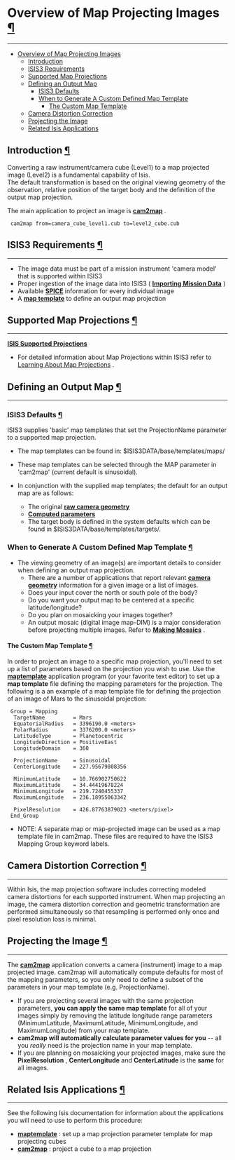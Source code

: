 <div id="main">

<div id="content">

<div class="contextual">

</div>

<div class="wiki wiki-page">

<span id="Overview-of-Map-Projecting-Images"></span>

# Overview of Map Projecting Images [¶](#Overview-of-Map-Projecting-Images-)

-----

  - [Overview of Map Projecting
    Images](#Overview-of-Map-Projecting-Images-)
      - [Introduction](#Introduction-)
      - [ISIS3 Requirements](#ISIS3-Requirements-)
      - [Supported Map Projections](#Supported-Map-Projections-)
      - [Defining an Output Map](#Defining-an-Output-Map-)
          - [ISIS3 Defaults](#ISIS3-Defaults-)
          - [When to Generate A Custom Defined Map
            Template](#When-to-Generate-A-Custom-Defined-Map-Template-)
              - [The Custom Map Template](#The-Custom-Map-Template-)
      - [Camera Distortion Correction](#Camera-Distortion-Correction-)
      - [Projecting the Image](#Projecting-the-Image-)
      - [Related Isis Applications](#Related-Isis-Applications-)

<span id="Introduction"></span>

## Introduction [¶](#Introduction-)

Converting a raw instrument/camera cube (Level1) to a map projected
image (Level2) is a fundamental capability of Isis.  
The default transformation is based on the original viewing geometry of
the observation, relative position of the target body and the definition
of the output map projection.

The main application to project an image is
[**cam2map**](http://isis.astrogeology.usgs.gov/Application/presentation/Tabbed/cam2map/cam2map.html)
.

``` 
 cam2map from=camera_cube_level1.cub to=level2_cube.cub
```

<span id="ISIS3-Requirements"></span>

## ISIS3 Requirements [¶](#ISIS3-Requirements-)

-----

  - The image data must be part of a mission instrument 'camera model'
    that is supported within ISIS3
  - Proper ingestion of the image data into ISIS3 ( [**Importing Mission
    Data**](Locating_and_Ingesting_Image_Data) )
  - Available [**SPICE**](SPICE_Information) information for every
    individual image
  - A [**map template**](Learning_About_Map_Projections) to define an
    output map projection

<span id="Supported-Map-Projections"></span>

## Supported Map Projections [¶](#Supported-Map-Projections-)

-----

[**ISIS Supported Projections**](Learning_About_Map_Projections)

  - For detailed information about Map Projections within ISIS3 refer to
    [Learning About Map Projections](Learning_About_Map_Projections) .

<span id="Defining-an-Output-Map"></span>

## Defining an Output Map [¶](#Defining-an-Output-Map-)

-----

<span id="ISIS3-Defaults"></span>

### ISIS3 Defaults [¶](#ISIS3-Defaults-)

ISIS3 supplies 'basic' map templates that set the ProjectionName
parameter to a supported map projection.

  - The map templates can be found in: $ISIS3DATA/base/templates/maps/  

  - These map templates can be selected through the MAP parameter in
    'cam2map' (current default is sinusoidal).

  - In conjunction with the supplied map templates; the default for an
    output map are as follows:
    
      - The original [**raw camera geometry**](Camera_Geometry)
      - [**Computed parameters**](Learning_About_Map_Projections)
      - The target body is defined in the system defaults which can be
        found in $ISIS3DATA/base/templates/targets/.

<span id="When-to-Generate-A-Custom-Defined-Map-Template"></span>

### When to Generate A Custom Defined Map Template [¶](#When-to-Generate-A-Custom-Defined-Map-Template-)

  - The viewing geometry of an image(s) are important details to
    consider when defining an output map projection.
      - There are a number of applications that report relevant
        [**camera geometry**](Camera_Geometry) information for a given
        image or a list of images.
      - Does your input cover the north or south pole of the body?
      - Do you want your output map to be centered at a specific
        latitude/longitude?
      - Do you plan on mosaicking your images together?
      - An output mosaic (digital image map-DIM) is a major
        consideration before projecting multiple images. Refer to
        [**Making Mosaics**](Learning_About_Map_Projections) .

<span id="The-Custom-Map-Template"></span>

#### The Custom Map Template [¶](#The-Custom-Map-Template-)

In order to project an image to a specific map projection, you'll need
to set up a list of parameters based on the projection you wish to use.
Use the
[**maptemplate**](https://isis.astrogeology.usgs.gov/Application/presentation/Tabbed/maptemplate/maptemplate.html)
application program (or your favorite text editor) to set up a **map
template** file defining the mapping parameters for the projection. The
following is a an example of a map template file for defining the
projection of an image of Mars to the sinusoidal projection:

``` 
 Group = Mapping
  TargetName         = Mars
  EquatorialRadius   = 3396190.0 <meters>
  PolarRadius        = 3376200.0 <meters>
  LatitudeType       = Planetocentric
  LongitudeDirection = PositiveEast
  LongitudeDomain    = 360

  ProjectionName     = Sinusoidal
  CenterLongitude    = 227.95679808356

  MinimumLatitude    = 10.766902750622
  MaximumLatitude    = 34.44419678224
  MinimumLongitude   = 219.7240455337
  MaximumLongitude   = 236.18955063342

  PixelResolution    = 426.87763879023 <meters/pixel>
 End_Group
```

  - NOTE: A separate map or map-projected image can be used as a map
    template file in cam2map. These files are required to have the ISIS3
    Mapping Group keyword labels.

<span id="Camera-Distortion-Correction"></span>

## Camera Distortion Correction [¶](#Camera-Distortion-Correction-)

-----

Within Isis, the map projection software includes correcting modeled
camera distortions for each supported instrument. When map projecting an
image, the camera distortion correction and geometric transformation are
performed simultaneously so that resampling is performed only once and
pixel resolution loss is minimal.

<span id="Projecting-the-Image"></span>

## Projecting the Image [¶](#Projecting-the-Image-)

-----

The
[**cam2map**](https://isis.astrogeology.usgs.gov/Application/presentation/Tabbed/cam2map/cam2map.html)
application converts a camera (instrument) image to a map projected
image. cam2map will automatically compute defaults for most of the
mapping parameters, so you only need to define a subset of the
parameters in your map template (e.g. ProjectionName).

  - If you are projecting several images with the same projection
    parameters, **you can apply the same map template** for all of your
    images simply by removing the latitude longitude range parameters
    (MinimumLatitude, MaximumLatitude, MinimumLongitude, and
    MaximumLongitude) from your map template.
  - **cam2map will automatically calculate parameter values for you** --
    all you *really* need is the projection name in your map template.
  - If you are planning on mosaicking your projected images, make sure
    the **PixelResolution** , **CenterLongitude** and **CenterLatitude**
    is the **same** for all images.

<span id="Related-Isis-Applications"></span>

## Related Isis Applications [¶](#Related-Isis-Applications-)

-----

See the following Isis documentation for information about the
applications you will need to use to perform this procedure:

  - [**maptemplate**](https://isis.astrogeology.usgs.gov/Application/presentation/Tabbed/maptemplate/maptemplate.html)
    : set up a map projection parameter template for map projecting
    cubes
  - [**cam2map**](https://isis.astrogeology.usgs.gov/Application/presentation/Tabbed/cam2map/cam2map.html)
    : project a cube to a map projection

</div>

<div style="clear:both;">

</div>

</div>

</div>
